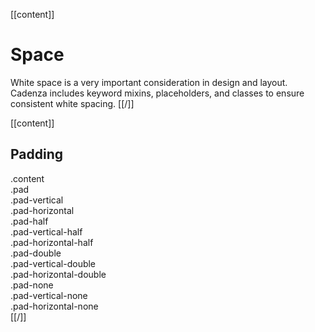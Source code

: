 [[content]]
# Space

White space is a very important consideration in design and layout. Cadenza includes keyword mixins, placeholders, and classes to ensure consistent white spacing.
[[/]]

[[content]]
## Padding

<div class="row cols-half gutter borders">
    <div class="content">.content</div>
    <div class="pad">.pad</div>
    <div class="pad-vertical">.pad-vertical</div>
    <div class="pad-horizontal">.pad-horizontal</div>
    <div class="pad-half">.pad-half</div>
    <div class="pad-vertical-half">.pad-vertical-half</div>
    <div class="pad-horizontal-half">.pad-horizontal-half</div>
    <div class="pad-double">.pad-double</div>
    <div class="pad-vertical-double">.pad-vertical-double</div>
    <div class="pad-horizontal-double">.pad-horizontal-double</div>
    <div class="pad-none">.pad-none</div>
    <div class="pad-vertical-none">.pad-vertical-none</div>
    <div class="pad-horizontal-none">.pad-horizontal-none</div>
</div>
[[/]]
